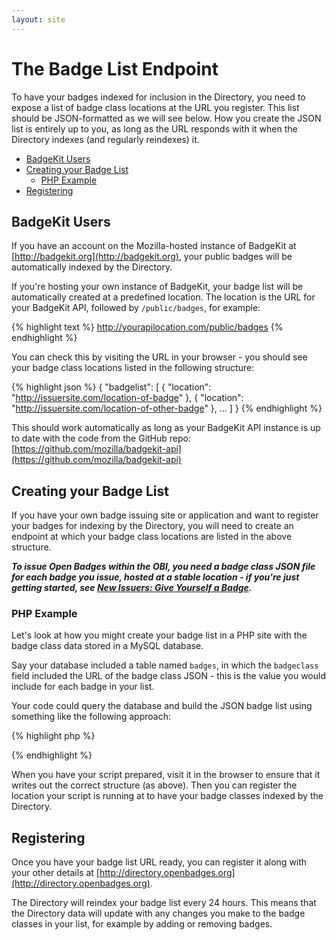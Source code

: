 ```yaml
---
layout: site
---
```


# The Badge List Endpoint

To have your badges indexed for inclusion in the Directory, you need to expose a list of badge class locations at the URL you register. This list should be JSON-formatted as we will see below. How you create the JSON list is entirely up to you, as long as the URL responds with it when the Directory indexes (and regularly reindexes) it.

* [BadgeKit Users](#badgekit)
* [Creating your Badge List](#creating)
	* [PHP Example](#php-example)
* [Registering](#register)

<a name="badgekit"></a>
## BadgeKit Users

If you have an account on the Mozilla-hosted instance of BadgeKit at [http://badgekit.org](http://badgekit.org), your public badges will be automatically indexed by the Directory.

If you're hosting your own instance of BadgeKit, your badge list will be automatically created at a predefined location. The location is the URL for your BadgeKit API, followed by `/public/badges`, for example:

{% highlight text %}
http://yourapilocation.com/public/badges
{% endhighlight %}

You can check this by visiting the URL in your browser - you should see your badge class locations listed in the following structure:

{% highlight json %}
{
    "badgelist": [
    {
        "location": "http://issuersite.com/location-of-badge"
    }, {
        "location": "http://issuersite.com/location-of-other-badge"
    },
    ...
    ]
}
{% endhighlight %}

This should work automatically as long as your BadgeKit API instance is up to date with the code from the GitHub repo: [https://github.com/mozilla/badgekit-api](https://github.com/mozilla/badgekit-api)

<a name="creating"></a>
## Creating your Badge List

If you have your own badge issuing site or application and want to register your badges for indexing by the Directory, you will need to create an endpoint at which your badge class locations are listed in the above structure.

___To issue Open Badges within the OBI, you need a badge class JSON file for each badge you issue, hosted at a stable location - if you're just getting started, see [New Issuers: Give Yourself a Badge](https://github.com/mozilla/openbadges/wiki/New-Issuers:-Give-Yourself-a-Badge).___

<a name="php-example"></a>
### PHP Example

Let's look at how you might create your badge list in a PHP site with the badge class data stored in a MySQL database.

Say your database included a table named `badges`, in which the `badgeclass` field included the URL of the badge class JSON - this is the value you would include for each badge in your list.

Your code could query the database and build the JSON badge list using something like the following approach:

{% highlight php %}
<?php
//include your hostname, username, password and database name
$conn=mysqli_connect("host", "user", "pwd", "dbname");

//query the table with the badge class locations in it
$result = mysqli_query($conn, "SELECT * from badges");

//send json
header('Content-Type: application/json');

//start to write the JSON
echo '{ "badgelist":[';

//iterate through the badges
$first = true;
while($row=mysqli_fetch_array($result)){
	if($first) {
		$first = false;
	} else {
		echo ',';
	}
	//write the badge class location out
	echo '{ "location": "'.$row['badgeclass'].'" }';
}
echo ']}';

mysqli_close($db);
?>
{% endhighlight %}

When you have your script prepared, visit it in the browser to ensure that it writes out the correct structure (as above). Then you can register the location your script is running at to have your badge classes indexed by the Directory.

<a name="register"></a>
## Registering

Once you have your badge list URL ready, you can register it along with your other details at [http://directory.openbadges.org](http://directory.openbadges.org).

The Directory will reindex your badge list every 24 hours. This means that the Directory data will update with any changes you make to the badge classes in your list, for example by adding or removing badges.
